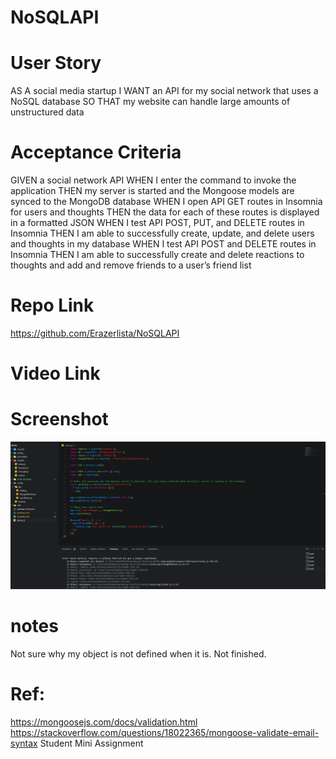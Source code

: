# NoSQLAPI

# User Story

AS A social media startup
I WANT an API for my social network that uses a NoSQL database
SO THAT my website can handle large amounts of unstructured data

# Acceptance Criteria

GIVEN a social network API
WHEN I enter the command to invoke the application
THEN my server is started and the Mongoose models are synced to the MongoDB database
WHEN I open API GET routes in Insomnia for users and thoughts
THEN the data for each of these routes is displayed in a formatted JSON
WHEN I test API POST, PUT, and DELETE routes in Insomnia
THEN I am able to successfully create, update, and delete users and thoughts in my database
WHEN I test API POST and DELETE routes in Insomnia
THEN I am able to successfully create and delete reactions to thoughts and add and remove friends to a user’s friend list

# Repo Link

https://github.com/Erazerlista/NoSQLAPI

# Video Link

# Screenshot

<img src="assets/projectsql.png" alt= "pic of code">

# notes

Not sure why my object is not defined when it is. Not finished.

# Ref:

https://mongoosejs.com/docs/validation.html
https://stackoverflow.com/questions/18022365/mongoose-validate-email-syntax
Student Mini Assignment
